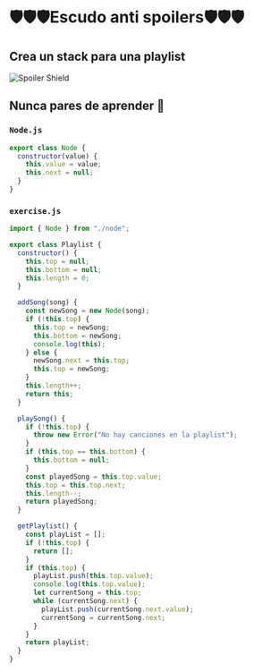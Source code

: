 # 🛡️🛡️🛡️Escudo anti spoilers🛡️🛡️🛡️

## Crea un stack para una playlist

![Spoiler Shield](https://marketpedia.ca/wp-content/uploads/2021/10/gif-01-brent-rambo-b25.gif)

## **Nunca pares de aprender 🦾**

### `Node.js`

```js
export class Node {
  constructor(value) {
    this.value = value;
    this.next = null;
  }
}
```

### `exercise.js`

```js
import { Node } from "./node";

export class Playlist {
  constructor() {
    this.top = null;
    this.bottom = null;
    this.length = 0;
  }

  addSong(song) {
    const newSong = new Node(song);
    if (!this.top) {
      this.top = newSong;
      this.bottom = newSong;
      console.log(this);
    } else {
      newSong.next = this.top;
      this.top = newSong;
    }
    this.length++;
    return this;
  }

  playSong() {
    if (!this.top) {
      throw new Error("No hay canciones en la playlist");
    }
    if (this.top == this.bottom) {
      this.bottom = null;
    }
    const playedSong = this.top.value;
    this.top = this.top.next;
    this.length--;
    return playedSong;
  }

  getPlaylist() {
    const playList = [];
    if (!this.top) {
      return [];
    }
    if (this.top) {
      playList.push(this.top.value);
      console.log(this.top.value);
      let currentSong = this.top;
      while (currentSong.next) {
        playList.push(currentSong.next.value);
        currentSong = currentSong.next;
      }
    }
    return playList;
  }
}
```
